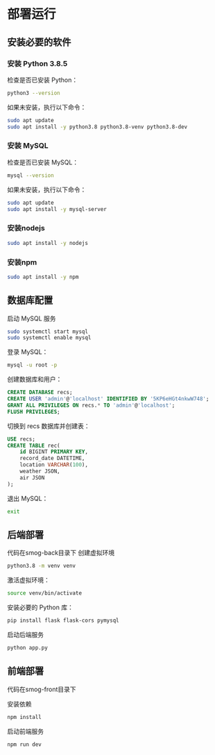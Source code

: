 # 部署运行
## 安装必要的软件
### 安装 Python 3.8.5
检查是否已安装 Python：
```bash
python3 --version
```
如果未安装，执行以下命令：
```bash
sudo apt update
sudo apt install -y python3.8 python3.8-venv python3.8-dev
```
### 安装 MySQL
检查是否已安装 MySQL：
```bash
mysql --version
```
如果未安装，执行以下命令：
```bash
sudo apt update
sudo apt install -y mysql-server
```
### 安装nodejs
```bash
sudo apt install -y nodejs
```
### 安装npm
```bash
sudo apt install -y npm
```
## 数据库配置
启动 MySQL 服务
```bash
sudo systemctl start mysql
sudo systemctl enable mysql
```
登录 MySQL：
```bash
mysql -u root -p
```
创建数据库和用户：
```sql
CREATE DATABASE recs;
CREATE USER 'admin'@'localhost' IDENTIFIED BY '5KP6eHGt4nkwW748';
GRANT ALL PRIVILEGES ON recs.* TO 'admin'@'localhost';
FLUSH PRIVILEGES;
```
切换到 recs 数据库并创建表：
```sql
USE recs;
CREATE TABLE rec(
    id BIGINT PRIMARY KEY,
    record_date DATETIME,
    location VARCHAR(100),
    weather JSON,
    air JSON
);
```
退出 MySQL：
```bash
exit
```
## 后端部署
代码在smog-back目录下
创建虚拟环境
```bash
python3.8 -m venv venv
```
激活虚拟环境：
```bash
source venv/bin/activate
```
安装必要的 Python 库：
```bash
pip install flask flask-cors pymysql
```
启动后端服务
```bash
python app.py
```
## 前端部署
代码在smog-front目录下

安装依赖
```bash
npm install
```
启动前端服务
```bash
npm run dev
```
